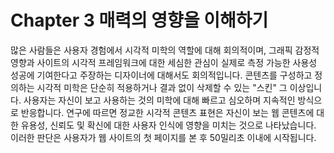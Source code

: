 # Chapter 3 매력의 영향을 이해하기

많은 사람들은 사용자 경험에서 시각적 미학의 역할에 대해 회의적이며, 그래픽 감정적 영향과 사이트의 시각적 프레임워크에 대한 세심한 관심이 실제로 측정 가능한 사용성 성공에 기여한다고 주장하는 디자이너에 대해서도 회의적입니다. 콘텐츠를 구성하고 정의하는 시각적 미학은 단순히 적용하거나 결과 없이 삭제할 수 있는 "스킨" 그 이상입니다. 사용자는 자신이 보고 사용하는 것의 미학에 대해 빠르고 심오하며 지속적인 방식으로 반응합니다. 연구에 따르면 정교한 시각적 콘텐츠 표현은 자신이 보는 웹 콘텐츠에 대한 유용성, 신뢰도 및 확신에 대한 사용자 인식에 영향을 미치는 것으로 나타났습니다. 이러한 판단은 사용자가 웹 사이트의 첫 페이지를 본 후 50밀리초 이내에 시작됩니다.
